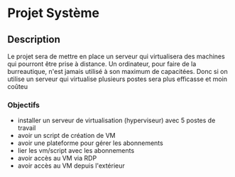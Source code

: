 # Projet Système

## Description
Le projet sera de mettre en place un serveur qui virtualisera des machines
qui pourront être prise à distance. Un ordinateur, pour faire de la burreautique, n'est jamais
utilisé à son maximum de capacitées. Donc si on utilise un serveur qui virtualise
plusieurs postes sera plus efficasse et moin coûteu

### Objectifs

- installer un serveur de virtualisation (hyperviseur) avec 5 postes de travail
- avoir un script de création de VM
- avoir une plateforme pour gérer les abonnements
- lier les vm/script avec les abonnements
- avoir accès au VM via RDP
- avoir accès au VM depuis l'extérieur
